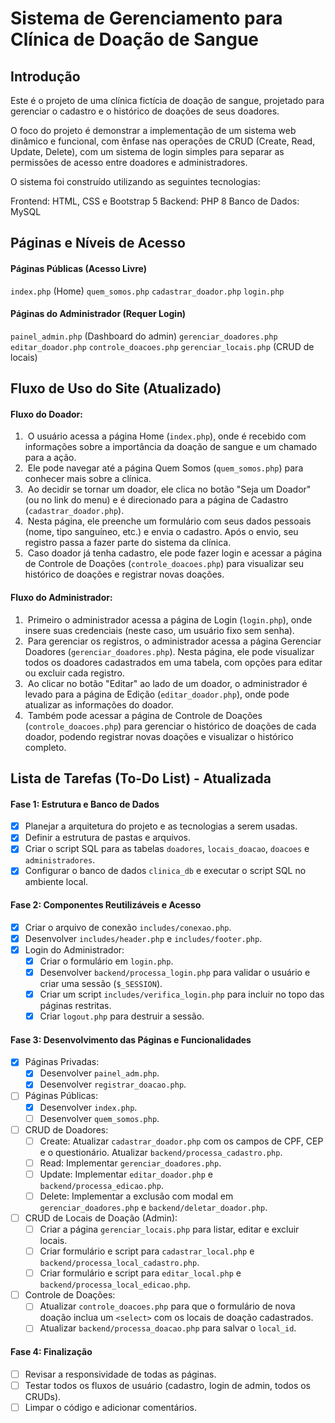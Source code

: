 # Sistema de Gerenciamento para Clínica de Doação de Sangue

## Introdução

Este é o projeto de uma clínica fictícia de doação de sangue, projetado para gerenciar o cadastro e o histórico de doações de seus doadores.

O foco do projeto é demonstrar a implementação de um sistema web dinâmico e funcional, com ênfase nas operações de CRUD (Create, Read, Update, Delete), com um sistema de login simples para separar as permissões de acesso entre doadores e administradores.

O sistema foi construído utilizando as seguintes tecnologias:

   Frontend: HTML, CSS e Bootstrap 5
   Backend: PHP 8
   Banco de Dados: MySQL

## Páginas e Níveis de Acesso

#### Páginas Públicas (Acesso Livre)

   `index.php` (Home)
   `quem_somos.php`
   `cadastrar_doador.php`
   `login.php`

#### Páginas do Administrador (Requer Login)

   `painel_admin.php` (Dashboard do admin)
   `gerenciar_doadores.php`
   `editar_doador.php`
   `controle_doacoes.php`
   `gerenciar_locais.php` (CRUD de locais)

## Fluxo de Uso do Site (Atualizado)

#### Fluxo do Doador:

1.  O usuário acessa a página Home (`index.php`), onde é recebido com informações sobre a importância da doação de sangue e um chamado para a ação.
2.  Ele pode navegar até a página Quem Somos (`quem_somos.php`) para conhecer mais sobre a clínica.
3.  Ao decidir se tornar um doador, ele clica no botão "Seja um Doador" (ou no link do menu) e é direcionado para a página de Cadastro (`cadastrar_doador.php`).
4.  Nesta página, ele preenche um formulário com seus dados pessoais (nome, tipo sanguíneo, etc.) e envia o cadastro. Após o envio, seu registro passa a fazer parte do sistema da clínica.
5.  Caso doador já tenha cadastro, ele pode fazer login e acessar a página de Controle de Doações (`controle_doacoes.php`) para visualizar seu histórico de doações e registrar novas doações.

#### Fluxo do Administrador:

1.  Primeiro o administrador acessa a página de Login (`login.php`), onde insere suas credenciais (neste caso, um usuário fixo sem senha).
2.  Para gerenciar os registros, o administrador acessa a página Gerenciar Doadores (`gerenciar_doadores.php`). Nesta página, ele pode visualizar todos os doadores cadastrados em uma tabela, com opções para editar ou excluir cada registro.
3.  Ao clicar no botão "Editar" ao lado de um doador, o administrador é levado para a página de Edição (`editar_doador.php`), onde pode atualizar as informações do doador.
4.  Também pode acessar a página de Controle de Doações (`controle_doacoes.php`) para gerenciar o histórico de doações de cada doador, podendo registrar novas doações e visualizar o histórico completo.

## Lista de Tarefas (To-Do List) - Atualizada

#### Fase 1: Estrutura e Banco de Dados

  - [x] Planejar a arquitetura do projeto e as tecnologias a serem usadas.
  - [x] Definir a estrutura de pastas e arquivos.
  - [x] Criar o script SQL para as tabelas `doadores`, `locais_doacao`, `doacoes` e `administradores`.
  - [x] Configurar o banco de dados `clinica_db` e executar o script SQL no ambiente local.

#### Fase 2: Componentes Reutilizáveis e Acesso

  - [x] Criar o arquivo de conexão `includes/conexao.php`.
  - [x] Desenvolver `includes/header.php` e `includes/footer.php`.
  - [x] Login do Administrador:
      - [x] Criar o formulário em `login.php`.
      - [x] Desenvolver `backend/processa_login.php` para validar o usuário e criar uma sessão (`$_SESSION`).
      - [x] Criar um script `includes/verifica_login.php` para incluir no topo das páginas restritas.
      - [x] Criar `logout.php` para destruir a sessão.

#### Fase 3: Desenvolvimento das Páginas e Funcionalidades
  - [x] Páginas Privadas:
      - [x] Desenvolver `painel_adm.php`.
      - [x] Desenvolver `registrar_doacao.php`.
  - [ ] Páginas Públicas:
      - [x] Desenvolver `index.php`.
      - [ ] Desenvolver `quem_somos.php`.
  - [ ] CRUD de Doadores:
      - [ ] Create: Atualizar `cadastrar_doador.php` com os campos de CPF, CEP e o questionário. Atualizar `backend/processa_cadastro.php`.
      - [ ] Read: Implementar `gerenciar_doadores.php`.
      - [ ] Update: Implementar `editar_doador.php` e `backend/processa_edicao.php`.
      - [ ] Delete: Implementar a exclusão com modal em `gerenciar_doadores.php` e `backend/deletar_doador.php`.
  - [ ] CRUD de Locais de Doação (Admin):
      - [ ] Criar a página `gerenciar_locais.php` para listar, editar e excluir locais.
      - [ ] Criar formulário e script para `cadastrar_local.php` e `backend/processa_local_cadastro.php`.
      - [ ] Criar formulário e script para `editar_local.php` e `backend/processa_local_edicao.php`.
  - [ ] Controle de Doações:
      - [ ] Atualizar `controle_doacoes.php` para que o formulário de nova doação inclua um `<select>` com os locais de doação cadastrados.
      - [ ] Atualizar `backend/processa_doacao.php` para salvar o `local_id`.

#### Fase 4: Finalização

  - [ ] Revisar a responsividade de todas as páginas.
  - [ ] Testar todos os fluxos de usuário (cadastro, login de admin, todos os CRUDs).
  - [ ] Limpar o código e adicionar comentários.